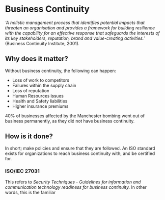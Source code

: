 # Business Continuity

*'A holistic management process that identifies potential impacts that threaten an organisation and provides a framework for building resilience with the capability for an effective response that safeguards the interests of its key stakeholders, reputation, brand and value-creating activities.'* (Business Continuity Institute, 2001).

## Why does it matter?

Without business continuity, the following can happen:
- Loss of work to competitors
- Failures within the supply chain
- Loss of reputation
- Human Resources issues
- Health and Safety liabilities
- Higher insurance premiums

40% of businesses affected by the Manchester bombing went out of business permanently, as they did not have business continuity.

## How is it done?

In short; make policies and ensure that they are followed. An ISO standard exists for organizations to reach business continuity with, and be certified for.

### ISO/IEC 27031

This refers to *Security Techniques - Guidelines for information and communication technology readiness for business continuity.* In other words, this is the familiar 